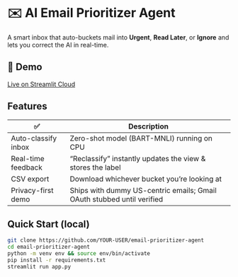 # ✉️ AI Email Prioritizer Agent

A smart inbox that auto-buckets mail into **Urgent**, **Read Later**, or **Ignore** and lets you correct the AI in real-time.

## 🚀 Demo
[Live on Streamlit Cloud](https://YOUR-DEPLOYED-URL)

## Features
| ✅ | Description |
|----|-------------|
| Auto-classify inbox | Zero-shot model (BART-MNLI) running on CPU |
| Real-time feedback  | “Reclassify” instantly updates the view & stores the label |
| CSV export          | Download whichever bucket you’re looking at |
| Privacy-first demo  | Ships with dummy US-centric emails; Gmail OAuth stubbed until verified |

## Quick Start (local)
```bash
git clone https://github.com/YOUR-USER/email-prioritizer-agent
cd email-prioritizer-agent
python -m venv env && source env/bin/activate
pip install -r requirements.txt
streamlit run app.py
